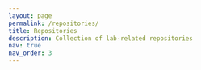 ```yaml
---
layout: page
permalink: /repositories/
title: Repositories
description: Collection of lab-related repositories 
nav: true
nav_order: 3
---
```


